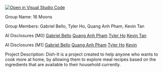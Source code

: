 [![Open in Visual Studio Code](https://classroom.github.com/assets/open-in-vscode-2e0aaae1b6195c2367325f4f02e2d04e9abb55f0b24a779b69b11b9e10269abc.svg)](https://classroom.github.com/online_ide?assignment_repo_id=16381610&assignment_repo_type=AssignmentRepo)

Group Name: 16 Moons

Group Members: Gabriel Bello, Tyler Ho, Quang Anh Pham, Kevin Tan

AI Disclosures [M0]
[Gabriel Bello](./docs/ai-disclosure/M0_AI_Declaration_Gabriel_Bello_301430169.pdf)
[Quang Anh Pham](./docs/ai-disclosure/M0_AI_Declaration_Quang_Anh_Pham_301576174.pdf)
[Tyler Ho](./docs/ai-disclosure/M0_AI_Declaration_Tyler_Ho_301351482.pdf)
[Kevin Tan](./docs/ai-disclosure/M0_AI_Declaration_Kevin_Tan_301542481.pdf)

AI Disclosures [M1]
[Gabriel Bello](./docs/ai-disclosure/M1_AI_Declaration_Gabriel_Bello_301430169.pdf)
[Quang Anh Pham](./docs/ai-disclosure/M1_AI_Declaration_Quang_Anh_Pham_301576174.pdf)
[Tyler Ho](./docs/ai-disclosure/M1_AI_Declaration_Tyler_Ho_301351482.pdf)
[Kevin](./docs/ai-disclosure/M1_AI_Declaration_Kevin_Tan_301542481.pdf)

Project Description: Dish-It is a project created to help anyone who wants to cook more at home, by allowing them to explore meal recipes based on the ingredients that are available to their household currently.
